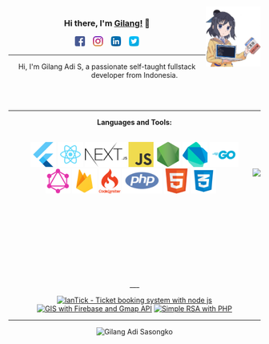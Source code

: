 <img src="https://github.com/gilang-as/gilang-as/blob/master/assets/gilang.png?raw=true" width="110" height="120" align="right"/>

<center>

### Hi there, I'm [Gilang!](https://gilang-as.github.io) 👋 <br/>
<a href="https://www.facebook.com/gilangads"><img src="https://raw.githubusercontent.com/gilang-as/gilang-as/master/assets/social/facebook.svg" alt="alt text" width="20" height="20"/></a>
&nbsp;&nbsp;
<a href="https://www.instagram.com/gil_adis/"><img src="https://raw.githubusercontent.com/gilang-as/gilang-as/master/assets/social/instagram.svg" alt="alt text" width="20" height="20"></a>
&nbsp;&nbsp;
<a href="https://www.linkedin.com/in/gilangas/"><img src="https://raw.githubusercontent.com/gilang-as/gilang-as/master/assets/social/linkedin.svg" alt="alt text" width="20" height="20"></a>
&nbsp;&nbsp;
<a href="https://twitter.com/gilang_adis"><img src="https://raw.githubusercontent.com/gilang-as/gilang-as/master/assets/social/twitter.svg" alt="alt text" width="20" height="20"></a>


___

Hi, I'm Gilang Adi S, a passionate self-taught fullstack developer from Indonesia.

<br/>
<br/>

---
<strong>Languages and Tools:</strong>
<br/>
<br/>
<div>
<code><img height="50" src="https://raw.githubusercontent.com/gilang-as/gilang-as/master/assets/skill/flutter.png"></code>
<code><img height="50" src="https://raw.githubusercontent.com/gilang-as/gilang-as/master/assets/skill/react.png"></code>
<code><img height="50" src="https://raw.githubusercontent.com/gilang-as/gilang-as/master/assets/skill/nextjs.svg"></code>
<code><img height="50" src="https://raw.githubusercontent.com/gilang-as/gilang-as/master/assets/skill/javascript.png"></code>
<code><img height="50" src="https://raw.githubusercontent.com/gilang-as/gilang-as/master/assets/skill/nodejs.png"></code>
<code><img height="50" src="https://raw.githubusercontent.com/gilang-as/gilang-as/master/assets/skill/dart.png"></code>
<code><img height="50" src="https://raw.githubusercontent.com/gilang-as/gilang-as/master/assets/skill/go.png"></code>
</div>
<code><img height="50" src="https://raw.githubusercontent.com/gilang-as/gilang-as/master/assets/skill/graphql.png"></code>
<code><img height="50" src="https://raw.githubusercontent.com/gilang-as/gilang-as/master/assets/skill/firebase.png"></code>
<code><img height="50" src="https://raw.githubusercontent.com/gilang-as/gilang-as/master/assets/skill/codeigniter.png"></code>
<code><img height="50" src="https://raw.githubusercontent.com/gilang-as/gilang-as/master/assets/skill/php.png"></code>
<code><img height="50" src="https://raw.githubusercontent.com/gilang-as/gilang-as/master/assets/skill/html5.png"></code>
<code><img height="50" src="https://raw.githubusercontent.com/gilang-as/gilang-as/master/assets/skill/css3.png"></code>
<img src="https://github-readme-stats.vercel.app/api/top-langs/?username=gilang-as" align="right">
<br/><br/><br/><br/><br/><br/><br/><br/><br/><br/><br/>
___

<a href="https://github.com/gilang-as/landTick"><img src="https://github-readme-stats.vercel.app/api/pin/?username=gilang-as&repo=landTick" alt="lanTick - Ticket booking system with node js" width="49.75%"/></a>
<a href="https://github.com/gilang-as/gis-firebase"><img src="https://github-readme-stats.vercel.app/api/pin/?username=gilang-as&repo=gis-firebase" alt="GIS with Firebase and Gmap API" width="49.75%"/></a>
<a href="https://github.com/gilang-as/rsa-php-kriptografi"><img src="https://github-readme-stats.vercel.app/api/pin/?username=gilang-as&repo=rsa-php-kriptografi" alt="Simple RSA with PHP" width="49.75%"/></a>

---
<img src="https://github-readme-stats.vercel.app/api?username=gilang-as&show_icons=true&title_color=FF5500&icon_color=FF9933&text_color=000" alt="Gilang Adi Sasongko" width="100%"/>

